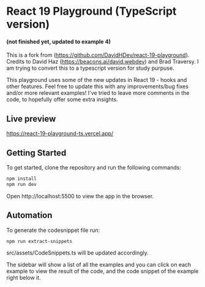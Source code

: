 # React 19 Playground (TypeScript version)
#### (not finished yet, updated to example 4)

This is a fork from (https://github.com/DavidHDev/react-19-playground). 
Credits to David Haz
(https://beacons.ai/david.webdev) and Brad Traversy.
I am trying to convert this to a typescript version for study purpuse. 

This playground uses some of the new updates in React 19 - hooks and other features. Feel free to update this with any improvements/bug fixes and/or more relevant examples! I've tried to leave more comments in the code, to hopefully offer some extra insights.

## Live preview
https://react-19-playground-ts.vercel.app/

## Getting Started

To get started, clone the repository and run the following commands:

```bash
npm install
npm run dev
```
Open http://localhost:5500 to view the app in the browser.


## Automation
To generate the codesnippet file run:

```bash
npm run extract-snippets
```

src/assets/CodeSnippets.ts  will be updated accordingly.


The sidebar will show a list of all the examples and you can click on each example to view the result of the code, and the code snippet of the example right below it.
